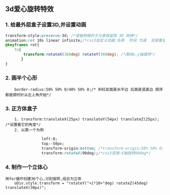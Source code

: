 ## 3d爱心旋转特效

### 1. 给最外层盒子设置3D,并设置动画
```css
transform-style:preserve-3d; /*使被转换的子元素保留其 3D 转换*/
animation:rot 10s linear infinite;/*css3自定义动画:名称  时间 匀速  无限重复*/
@keyframes rot{
    to{
        transform:rotateX(360deg) rotateY(360deg); /*围绕x,y轴旋转*/
       }
}
```
### 2. 画半个心形
        border-radius:50% 50% 0/40% 50% 0;/* 斜杠前面是水平边 后面是竖直边 顺序都是顺时针从左上角开始*/  
### 3. 正方体盒子
        1. transform:translateX(25px) translateY(54px) translateZ(25px); /*设置看它的角度*/  
        2. 以第一个为例
```css
                left:0;
                top:-50px;
                transform-origin:bottom; /*transform-origin:50% 50% 0;   旋转基点x,y,z*/
                transform:rotateX(90deg);/*css3变换:X轴旋转90deg*/
```
### 4. 制作一个立体心
    用for循环创建36个心,分别旋转,组合为立体
        oDiv.style.transform = "rotateY("+i*10+"deg) rotateZ(45deg) translateX(30px)";